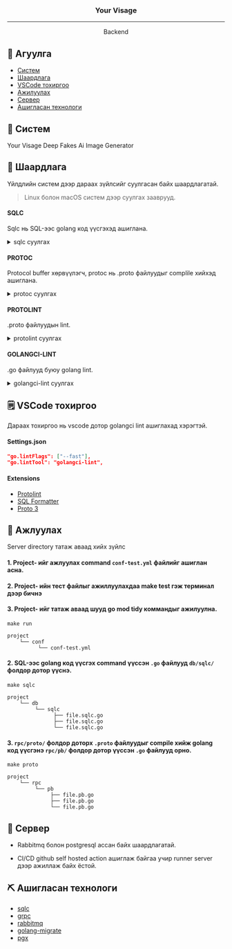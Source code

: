 <h3 align="center">Your Visage</h3>

---
<p align="center"> Backend 
    <br>
</p>

## 📝 Агуулга

- [Систем](#about)
- [Шаардлага](#getting_started)
- [VSCode тохиргоо](#vscode)
- [Ажилуулах](#run)
- [Сервер](#deployment)
- [Ашигласан технологи](#built_using)


## 🧐 Систем <a name = "about"></a>

Your Visage Deep Fakes Ai Image Generator


## 🏁 Шаардлага <a name = "getting_started"></a>

Үйлдлийн систем дээр дараах зүйлсийг суулгасан байх шаардлагатай.

> Linux болон macOS систем дээр суулгах зааврууд.

#### SQLC

Sqlc нь SQL-ээс golang код үүсгэхэд ашиглана.

<details>
<summary>sqlc суулгах</summary>

#### MacOS

```sh
brew install sqlc
```

#### Linux

```sh
go install github.com/sqlc-dev/sqlc/cmd/sqlc@latest
```

</details>

#### PROTOC

Protocol buffer хөрвүүлэгч, protoc нь .proto файлуудыг complile хийхэд ашиглана.

<details>
<summary>protoc суулгах</summary>

#### Linux ubuntu

```sh
 apt install -y protobuf-compiler
```

#### MacOS

```sh
 brew install protobuf
```

#### Linux bin

```sh
PB_REL="https://github.com/protocolbuffers/protobuf/releases"
```

```sh
curl -LO $PB_REL/download/v{{< param protoc-version >}}/protoc-{{< param protoc-version >}}-linux-x86_64.zip
```

```sh
unzip protoc-{{< param protoc-version >}}-linux-x86_64.zip -d $HOME/.local
```

```sh
export PATH="$PATH:$HOME/.local/bin"
```

</details>

#### PROTOLINT

.proto файлуудын lint.

<details>
<summary>protolint суулгах</summary>

#### Linux

```sh
go install github.com/yoheimuta/protolint/cmd/protolint@latest
```

#### MacOS

```sh
brew install protolint
```

</details>

#### GOLANGCI-LINT

.go файлууд буюу golang lint.

<details>
<summary>golangci-lint суулгах</summary>

#### Linux

```sh
curl -sSfL https://raw.githubusercontent.com/golangci/golangci-lint/master/install.sh | sh -s -- -b $(go env GOPATH)/bin v1.55.2
```

#### MacOS

```sh
brew install golangci-lint
```

</details>

## 🗒️ VSCode тохиргоо <a name = "vscode"></a>

Дараах тохиргоо нь vscode дотор golangci lint ашиглахад хэрэгтэй.

#### Settings.json

```json
"go.lintFlags": ["--fast"],
"go.lintTool": "golangci-lint",
```

#### Extensions

- [Protolint](https://marketplace.visualstudio.com/items?itemName=Plex.vscode-protolint)
- [SQL Formatter](https://marketplace.visualstudio.com/items?itemName=adpyke.vscode-sql-formatter)
- [Proto 3](https://marketplace.visualstudio.com/items?itemName=zxh404.vscode-proto3)

## 🔧 Ажлуулах <a name = "run"></a>

<summary>Server directory татаж аваад хийх зүйлс</summary>

#### 1. Project- ийг ажлуулах command `conf-test.yml` файлийг ашиглан асна.
#### 2. Project- ийн тест файлыг ажиллуулахдаа make test гэж терминал дээр бичнэ
#### 3. Project- ийг татаж аваад шууд go mod tidy коммандыг ажилуулна.
```
make run
```

```
project
    └── conf
          └── conf-test.yml
```

#### 2. SQL-ээс golang код үүсгэх command үүссэн `.go` файлууд `db/sqlc/` фолдор дотор үүснэ.

```
make sqlc
```

```
project
    └── db
         └── sqlc
               ├── file.sqlc.go
               ├── file.sqlc.go
               └── file.sqlc.go
```

#### 3. `rpc/proto/` фолдор доторх `.proto` фaйлуудыг compile хийж golang код үүсгэнэ `rpc/pb/` фолдор дотор үүссэн `.go` файлууд орно.

```
make proto
```

```
project
    └── rpc
         └── pb
              ├── file.pb.go
              ├── file.pb.go
              └── file.pb.go
```

## 🚀 Сервер <a name = "deployment"></a>

- Rabbitmq болон postgresql ассан байх шаардлагатай.

- CI/CD github self hosted action ашиглаж байгаа учир runner server дээр ажиллаж байх ёстой.



## ⛏️ Ашигласан технологи <a name = "built_using"></a>

- [sqlc](https://github.com/sqlc-dev/sqlc)
- [grpc](https://github.com/grpc/grpc)
- [rabbitmq](https://github.com/wagslane/go-rabbitmq)
- [golang-migrate](https://github.com/golang-migrate/migrate)
- [pgx](https://github.com/jackc/pgx)
